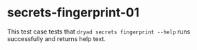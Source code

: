 
# secrets-fingerprint-01

This test case tests that `dryad secrets fingerprint --help` runs successfully and returns help text.